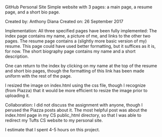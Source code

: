 GitHub Personal Site
  Simple website with 3 pages: a main page, a resume page, and a short bio page.

  Created by: Anthony Diana
  Created on: 26 September 2017

Implementation:
  All three specified pages have been fully implemented:
  The index page contains my name, a picture of me, and links to the other two
    pages.
  The resume page contains a (slightly more basic version of my) resume. This
    page could have used better formatting, but it suffices as it is, for now.
  The short biography page contains my name and a short description.

  One can return to the index by clicking on my name at the top of the resume
    and short bio pages, though the formatting of this link has been made
    uniform with the rest of the page.

  I resized the image on index.html using the css file, though I recognize
    (from Piazza) that it would be more efficient to resize the image prior to
    uploading it.

Collaboration:
  I did not discuss the assignment with anyone, though I perused the Piazza
  posts about it. The most helpful post was about the index.html page in my
  CS public_html directory, so that I was able to redirect my Tufts CS website
  to my personal site.

I estimate that I spent 4-5 hours on this project.
